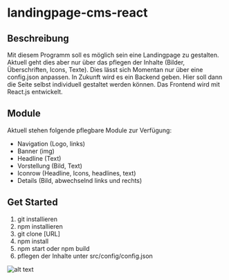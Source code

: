 # landingpage-cms-react

## Beschreibung
Mit diesem Programm soll es möglich sein eine Landingpage zu gestalten. Aktuell geht dies aber nur über das pflegen der Inhalte (Bilder, Überschriften, Icons, Texte). Dies lässt sich Momentan nur über eine config.json anpassen. In Zukunft wird es ein Backend geben. Hier soll dann die Seite selbst individuell gestaltet werden können. Das Frontend wird mit React.js entwickelt. 

## Module
Aktuell stehen folgende pflegbare Module zur Verfügung:
+ Navigation (Logo, links)
+ Banner (img)
+ Headline (Text)
+ Vorstellung (Bild, Text)
+ Iconrow (Headline, Icons, headlines, text)
+ Details (Bild, abwechselnd links und rechts)


## Get Started
1. git installieren
2. npm installieren 
3. git clone [URL]
4. npm install
5. npm start oder npm build
6. pflegen der Inhalte unter src/config/config.json

![alt text](https://github.com/Ariukuto/landingpage-cms-react/blob/main/src/imgs/placeholder.png?raw=true)
